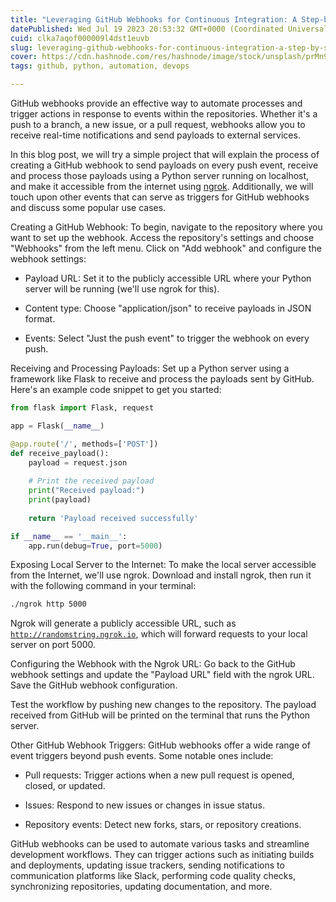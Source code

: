 ```yaml
---
title: "Leveraging GitHub Webhooks for Continuous Integration: A Step-by-Step Guide"
datePublished: Wed Jul 19 2023 20:53:32 GMT+0000 (Coordinated Universal Time)
cuid: clka7aqof000009l4dst1euvb
slug: leveraging-github-webhooks-for-continuous-integration-a-step-by-step-guide
cover: https://cdn.hashnode.com/res/hashnode/image/stock/unsplash/prMn9KINLtI/upload/e22709b63ca35d220f7f47d91d88e39c.jpeg
tags: github, python, automation, devops

---
```


GitHub webhooks provide an effective way to automate processes and trigger actions in response to events within the repositories. Whether it's a push to a branch, a new issue, or a pull request, webhooks allow you to receive real-time notifications and send payloads to external services.

In this blog post, we will try a simple project that will explain the process of creating a GitHub webhook to send payloads on every push event, receive and process those payloads using a Python server running on localhost, and make it accessible from the internet using [ngrok](https://ngrok.com/). Additionally, we will touch upon other events that can serve as triggers for GitHub webhooks and discuss some popular use cases.

Creating a GitHub Webhook: To begin, navigate to the repository where you want to set up the webhook. Access the repository's settings and choose "Webhooks" from the left menu. Click on "Add webhook" and configure the webhook settings:

* Payload URL: Set it to the publicly accessible URL where your Python server will be running (we'll use ngrok for this).
    
* Content type: Choose "application/json" to receive payloads in JSON format.
    
* Events: Select "Just the push event" to trigger the webhook on every push.
    

Receiving and Processing Payloads: Set up a Python server using a framework like Flask to receive and process the payloads sent by GitHub. Here's an example code snippet to get you started:

```python
from flask import Flask, request

app = Flask(__name__)

@app.route('/', methods=['POST'])
def receive_payload():
    payload = request.json
    
    # Print the received payload
    print("Received payload:")
    print(payload)
    
    return 'Payload received successfully'

if __name__ == '__main__':
    app.run(debug=True, port=5000)
```

Exposing Local Server to the Internet: To make the local server accessible from the Internet, we'll use ngrok. Download and install ngrok, then run it with the following command in your terminal:

```bash
./ngrok http 5000
```

Ngrok will generate a publicly accessible URL, such as [`http://randomstring.ngrok.io`](http://randomstring.ngrok.io), which will forward requests to your local server on port 5000.

Configuring the Webhook with the Ngrok URL: Go back to the GitHub webhook settings and update the "Payload URL" field with the ngrok URL. Save the GitHub webhook configuration.

Test the workflow by pushing new changes to the repository. The payload received from GitHub will be printed on the terminal that runs the Python server.

Other GitHub Webhook Triggers: GitHub webhooks offer a wide range of event triggers beyond push events. Some notable ones include:

* Pull requests: Trigger actions when a new pull request is opened, closed, or updated.
    
* Issues: Respond to new issues or changes in issue status.
    
* Repository events: Detect new forks, stars, or repository creations.
    

GitHub webhooks can be used to automate various tasks and streamline development workflows. They can trigger actions such as initiating builds and deployments, updating issue trackers, sending notifications to communication platforms like Slack, performing code quality checks, synchronizing repositories, updating documentation, and more.